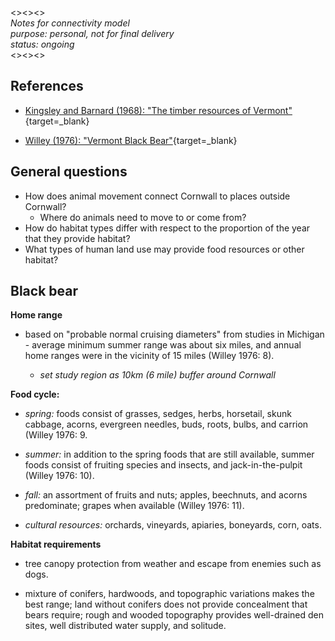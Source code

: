 <><><>    
_Notes for connectivity model  
purpose: personal, not for final delivery  
status: ongoing_   
<><><>   

## References  

* [Kingsley and Barnard (1968): "The timber resources of Vermont"](https://www.fs.usda.gov/research/treesearch/18789){target=_blank}

* [Willey (1976): "Vermont Black Bear"](https://vtfishandwildlife.com/sites/fishandwildlife/files/documents/Learn%20More/Library/REPORTS%20AND%20DOCUMENTS/WILDLIFE%20MANAGEMENT/BLACK%20BEAR/VT-Black-Bear-by-Charles-Willey-1976.pdf){target=_blank}

## General questions  

* How does animal movement connect Cornwall to places outside Cornwall? 
    * Where do animals need to move to or come from?  
* How do habitat types differ with respect to the proportion of the year that they provide habitat? 
* What types of human land use may provide food resources or other habitat?

## Black bear   

__Home range__  

* based on "probable normal cruising diameters" from studies in Michigan - average minimum summer range was about six miles, and annual home ranges were in the vicinity of 15 miles (Willey 1976: 8).

    * _set study region as 10km (6 mile) buffer around Cornwall_

__Food cycle:__ 

* _spring:_ foods consist of grasses, sedges, herbs, horsetail, skunk cabbage, acorns, evergreen needles, buds, roots, bulbs, and carrion (Willey 1976: 9.  

* _summer:_ in addition to the spring foods that are still available, summer foods consist of fruiting species and insects, and jack-in-the-pulpit (Willey 1976: 10).    

* _fall:_ an assortment of fruits and nuts; apples, beechnuts, and acorns predominate; grapes when available (Willey 1976: 11).

* _cultural resources:_ orchards, vineyards, apiaries, boneyards, corn, oats. 

__Habitat requirements__  

* tree canopy protection from weather and escape from enemies such as dogs.  

* mixture of conifers, hardwoods, and topographic variations makes the best range; land without conifers does not provide concealment that bears require; rough and wooded topography provides well-drained den sites, well distributed water supply, and solitude.   




